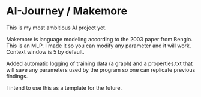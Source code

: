 # AI-Journey / Makemore
This is my most ambitious AI project yet. 

Makemore is language modeling according to the 2003 paper from Bengio. This is an MLP. I made it so you can modify any parameter and it will work. Context window is 5 by default.

Added automatic logging of training data (a graph) and a properties.txt that will save any parameters used by the program so one can replicate previous findings.

I intend to use this as a template for the future.
